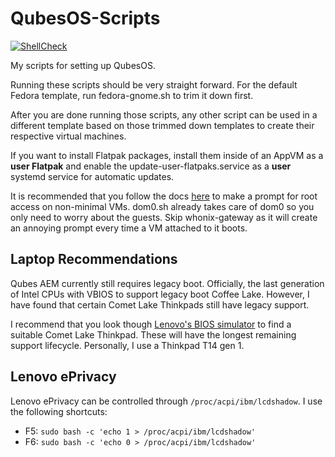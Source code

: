 # QubesOS-Scripts

[![ShellCheck](https://github.com/TommyTran732/QubesOS-Scripts/actions/workflows/shellcheck.yml/badge.svg)](https://github.com/TommyTran732/QubesOS-Scripts/actions/workflows/shellcheck.yml)

My scripts for setting up QubesOS. 

Running these scripts should be very straight forward. For the default Fedora template, run fedora-gnome.sh to trim it down first.

After you are done running those scripts, any other script can be used in a different template based on those trimmed down templates to create their respective virtual machines.

If you want to install Flatpak packages, install them inside of an AppVM as a **user Flatpak** and enable the update-user-flatpaks.service as a **user** systemd service for automatic updates.

It is recommended that you follow the docs [here](https://www.qubes-os.org/doc/vm-sudo/#replacing-passwordless-root-access-with-dom0-user-prompt) to make a prompt for root access on non-minimal VMs. dom0.sh already takes care of dom0 so you only need to worry about the guests. Skip whonix-gateway as it will create an annoying prompt every time a VM attached to it boots.

## Laptop Recommendations

Qubes AEM currently still requires legacy boot. Officially, the last generation of Intel CPUs with VBIOS to support legacy boot Coffee Lake. However, I have found that certain Comet Lake Thinkpads still have legacy support.

I recommend that you look though [Lenovo's BIOS simulator](https://download.lenovo.com/bsco/index.html#/) to find a suitable Comet Lake Thinkpad. These will have the longest remaining support lifecycle. Personally, I use a Thinkpad T14 gen 1.

## Lenovo ePrivacy

Lenovo ePrivacy can be controlled through `/proc/acpi/ibm/lcdshadow`. I use the following shortcuts:

- F5: `sudo bash -c 'echo 1 > /proc/acpi/ibm/lcdshadow'`
- F6: `sudo bash -c 'echo 0 > /proc/acpi/ibm/lcdshadow'`
